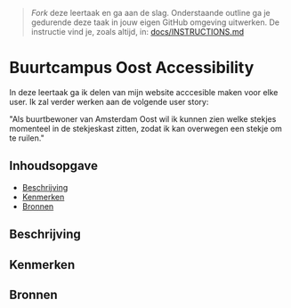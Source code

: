 > _Fork_ deze leertaak en ga aan de slag. Onderstaande outline ga je gedurende deze taak in jouw eigen GitHub omgeving uitwerken. De instructie vind je, zoals altijd, in: [docs/INSTRUCTIONS.md](docs/INSTRUCTIONS.md)

# Buurtcampus Oost Accessibility
<!-- Geef je project een titel en schrijf in één zin wat het is -->
In deze leertaak ga ik delen van mijn website acccesible maken voor elke user. Ik zal verder werken aan de volgende user story:

"Als buurtbewoner van Amsterdam Oost wil ik kunnen zien welke stekjes momenteel in de stekjeskast zitten, zodat ik kan overwegen een stekje om te ruilen."

## Inhoudsopgave

  * [Beschrijving](#beschrijving)
  * [Kenmerken](#kenmerken)
  * [Bronnen](#bronnen)

## Beschrijving
<!-- In de Beschrijving staat hoe je project er uit ziet, hoe het werkt en wat je er mee kan. -->
<!-- Voeg een mooie poster visual toe 📸 -->
<!-- Voeg een link toe naar Github Pages 🌐-->

## Kenmerken
<!-- Bij Kenmerken staat welke technieken zijn gebruikt en hoe. Wat is de HTML structuur? Wat zijn de belangrijkste dingen in CSS? Wat is er met Javascript gedaan en hoe? Misschien heb je een framwork of library gebruikt? -->



## Bronnen
